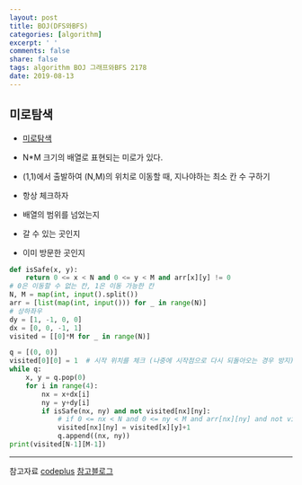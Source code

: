```yaml
---
layout: post
title: BOJ(DFS와BFS)
categories: [algorithm]
excerpt: ' '
comments: false
share: false
tags: algorithm BOJ 그래프와BFS 2178
date: 2019-08-13
---
```


## 미로탐색

- [미로탐색](https://www.acmicpc.net/problem/2178)

- N\*M 크기의 배열로 표현되는 미로가 있다.
- (1,1)에서 출발하여 (N,M)의 위치로 이동할 때, 지나야하는 최소 칸 수 구하기

- 항상 체크하자
- 배열의 범위를 넘었는지
- 갈 수 있는 곳인지
- 이미 방문한 곳인지

```python
def isSafe(x, y):
    return 0 <= x < N and 0 <= y < M and arr[x][y] != 0
# 0은 이동할 수 없는 칸, 1은 이동 가능한 칸
N, M = map(int, input().split())
arr = [list(map(int, input())) for _ in range(N)]
# 상하좌우
dy = [1, -1, 0, 0]
dx = [0, 0, -1, 1]
visited = [[0]*M for _ in range(N)]

q = [(0, 0)]
visited[0][0] = 1  # 시작 위치를 체크 (나중에 시작점으로 다시 되돌아오는 경우 방지)
while q:
    x, y = q.pop(0)
    for i in range(4):
        nx = x+dx[i]
        ny = y+dy[i]
        if isSafe(nx, ny) and not visited[nx][ny]:
            # if 0 <= nx < N and 0 <= ny < M and arr[nx][ny] and not visited[nx][ny]:
            visited[nx][ny] = visited[x][y]+1
            q.append((nx, ny))
print(visited[N-1][M-1])

```

---

참고자료
[codeplus](https://code.plus/course/32)
[참고블로그](https://blog.naver.com/wpghks7/221602789884)

